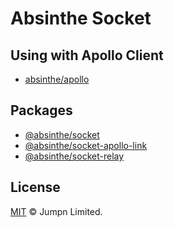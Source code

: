 # Absinthe Socket

## Using with Apollo Client

- [absinthe/apollo](https://hexdocs.pm/absinthe/apollo.html)

## Packages

- [@absinthe/socket](packages/socket)
- [@absinthe/socket-apollo-link](packages/socket-apollo-link)
- [@absinthe/socket-relay](packages/socket-relay)

## License

[MIT](LICENSE.txt) :copyright: Jumpn Limited.
